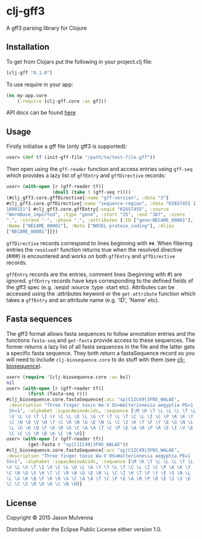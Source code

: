 # clj-gff3

A gff3 parsing library for Clojure

## Installation

To get from Clojars put the following in your project.clj file:

```clojure
[clj-gff "0.1.0"]
```

To use require in your app:

```clojure
(ns my-app.core
    (:require [clj-gff.core :as gf]))
```

API docs can be found [here](http://s312569.github.io/clj-gff3/)

## Usage

Firstly initialise a gff file (only gff3 is supported):

```clojure
user> (def tf (init-gff-file "/path/to/test-file.gff"))
```

Then open using the `gff-reader` function and access entries using
`gff-seq` which provides a lazy list of `gffEntry` and `gffDirective`
records:

```clojure
user> (with-open [r (gff-reader tf)]
                 (doall (take 3 (gff-seq r))))
(#clj_gff3.core.gffDirective{:name "gff-version", :data "3"}
#clj_gff3.core.gffDirective{:name "sequence-region", :data "KI657455 1
1890151"} #clj_gff3.core.gffEntry{:seqid "KI657455", :source
"WormBase_imported", :type "gene", :start "25", :end "387", :score
".", :strand "-", :phase ".", :attributes {:ID ["gene:NECAME_00001"],
:Name ["NECAME_00001"], :Note ["NOVEL protein_coding"], :Alias
["NECAME_00001"]}})
```

`gffDirective` records correspond to lines beginning with `##`. When
filtering entries the `resolved?` function returns true when the
resolved directive (###) is encountered and works on both `gffEntry`
and `gffDirective` records.

`gffEntry` records are the entries, comment lines (beginning with #)
are ignored. `gffEntry` records have keys corresponding to the defined
fields of the gff3 spec (e.g. :seqid :source :type :start
etc). Attributes can be accessed using the :attributes keyword or the
`get-attribute` function which takes a `gffEntry` and an attribute
name (e.g. 'ID', 'Name' etc).

## Fasta sequences

The gff3 format allows fasta sequences to follow annotation entries
and the functions `fasta-seq` and `get-fasta` provide access to these
sequences. The former returns a lazy list of all fasta sequences in
the file and the latter gets a specific fasta sequence. They both
return a fastaSequence record so you will need to include
`clj-biosequence.core` to do stuff with them (see
[clj-biosequence](https://github.com/s312569/clj-biosequence)).

```clojure
user> (require '[clj-biosequence.core :as bs])
nil
user> (with-open [r (gff-reader tf)]
        (first (fasta-seq r)))	
#clj_biosequence.core.fastaSequence{:acc "sp|C1IC49|3FN5_WALAE",
 :description "Three finger toxin Wa-V OS=Walterinnesia aegyptia PE=1
 SV=1", :alphabet :iupacAminoAcids, :sequence [\M \K \T \L \L \L \T \L
 \V \L \V \T \I \V \C \L \D \L \G \Y \T \L \T \C \L \I \C \P \K \K \Y
 \C \N \Q \V \H \T \C \R \N \G \E \N \L \C \I \K \T \F \Y \E \G \N \L
 \L \G \K \Q \F \K \R \G \C \A \A \T \C \P \E \A \R \P \R \E \I \V \E
 \C \C \S \R \D \K \C \N \H]}
user> (with-open [r (gff-reader tf)]
        (get-fasta r "sp|C1IC49|3FN5_WALAE"))
#clj_biosequence.core.fastaSequence{:acc "sp|C1IC49|3FN5_WALAE",
:description "Three finger toxin Wa-V OS=Walterinnesia aegyptia PE=1
SV=1", :alphabet :iupacAminoAcids, :sequence [\M \K \T \L \L \L \T \L
\V \L \V \T \I \V \C \L \D \L \G \Y \T \L \T \C \L \I \C \P \K \K \Y
\C \N \Q \V \H \T \C \R \N \G \E \N \L \C \I \K \T \F \Y \E \G \N \L
\L \G \K \Q \F \K \R \G \C \A \A \T \C \P \E \A \R \P \R \E \I \V \E
\C \C \S \R \D \K \C \N \H]}
```

## License

Copyright © 2015 Jason Mulvenna

Distributed under the Eclipse Public License either version 1.0.
